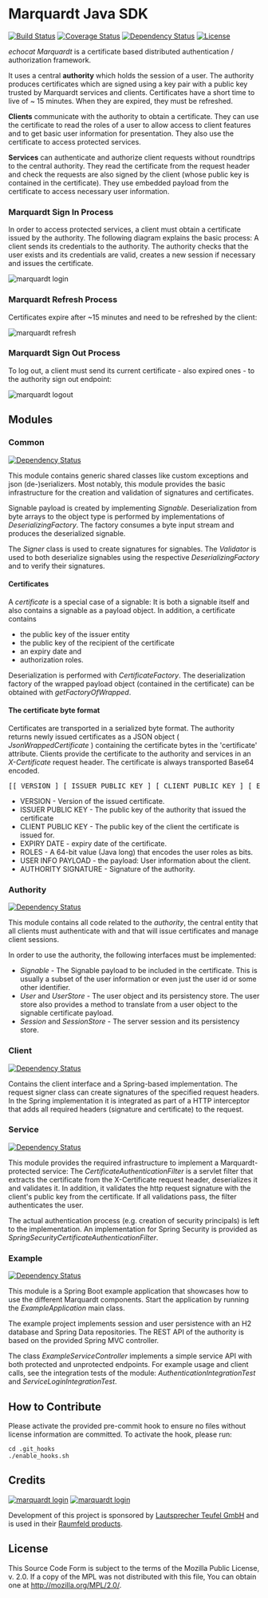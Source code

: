 # Marquardt Java SDK
[![Build Status](https://api.travis-ci.org/echocat/marquardt-java-sdk.svg?branch=master)](https://travis-ci.org/echocat/marquardt-java-sdk)
[![Coverage Status](https://coveralls.io/repos/echocat/marquardt-java-sdk/badge.svg?branch=master&service=github)](https://coveralls.io/github/echocat/marquardt-java-sdk?branch=master)
[![Dependency Status](https://www.versioneye.com/user/projects/55f2c1ced4d2040019000161/badge.svg?style=flat)](https://www.versioneye.com/user/projects/55f2c1ced4d2040019000161)
[![License](https://img.shields.io/badge/license-MPL%202.0-blue.svg)](http://mozilla.org/MPL/2.0/)

_echocat Marquardt_ is a certificate based distributed authentication / authorization framework.

It uses a central __authority__ which holds the session of a user. The authority produces certificates which are signed using a key pair with a public key trusted by Marquardt services and clients. Certificates have a short time to live of ~ 15 minutes. When they are expired, they must be refreshed.

__Clients__ communicate with the authority to obtain a certificate. They can use the certificate to read the roles of a user to allow access to client features and to get basic user information for presentation. They also use the certificate to access protected services.

__Services__ can authenticate and authorize client requests without roundtrips to the central authority. They read the certificate from the request header and check the requests are also signed by the client (whose public key is contained in the certificate). They use embedded payload from the certificate to access necessary user information.

### Marquardt Sign In Process

In order to access protected services, a client must obtain a certificate issued by the authority. The following diagram explains the basic process: A client sends its credentials to the authority. The authority checks that the user exists and its credentials are valid, creates a new session if necessary and issues the certificate.

![marquardt login](docs/login.png "Marquardt Login")

### Marquardt Refresh Process

Certificates expire after ~15 minutes and need to be refreshed by the client:

![marquardt refresh](docs/refresh.png "Marquardt Refresh")

### Marquardt Sign Out Process

To log out, a client must send its current certificate - also expired ones - to the authority sign out endpoint:

![marquardt logout](docs/logout.png "Marquardt Logout")

## Modules

### Common
[![Dependency Status](https://www.versioneye.com/user/projects/55f2c543d4d2040019000197/badge.svg?style=flat)](https://www.versioneye.com/user/projects/55f2c543d4d2040019000197)

This module contains generic shared classes like custom exceptions and json (de-)serializers. Most notably, this module provides the basic infrastructure for the creation and
validation of signatures and certificates.

Signable payload is created by implementing _Signable_. Deserialization from byte arrays to the object type is performed by implementations of _DeserializingFactory_.
The factory consumes a byte input stream and produces the deserialized signable.

The _Signer_ class is used to create signatures for signables. The _Validator_ is used to both deserialize signables using the respective _DeserializingFactory_ and to verify
their signatures.

#### Certificates

A _certificate_ is a special case of a signable: It is both a signable itself and also contains a signable as a payload object. In addition, a certificate contains

* the public key of the issuer entity
* the public key of the recipient of the certificate
* an expiry date and
* authorization roles.


Deserialization is performed with _CertificateFactory_. The deserialization factory of the wrapped payload object (contained in the certificate) can be obtained with
_getFactoryOfWrapped_.

#### The certificate byte format

Certificates are transported in a serialized byte format. The authority returns newly issued certificates as a JSON object ( _JsonWrappedCertificate_ ) containing the
certificate bytes in the 'certificate' attribute. Clients provide the certificate to the authority and services in an _X-Certificate_ request header. The certificate is always
transported Base64 encoded.

<pre>
[[ VERSION ] [ ISSUER PUBLIC KEY ] [ CLIENT PUBLIC KEY ] [ EXPIRY DATE ] [ ROLES ] [ USER INFO PAYLOAD ]]   [[ AUTHORITY SIGNATURE  ]]
</pre>

* VERSION - Version of the issued certificate.
* ISSUER PUBLIC KEY - The public key of the authority that issued the certificate
* CLIENT PUBLIC KEY - The public key of the client the certificate is issued for.
* EXPIRY DATE - expiry date of the certificate.
* ROLES - A 64-bit value (Java long) that encodes the user roles as bits.
* USER INFO PAYLOAD - the payload: User information about the client.
* AUTHORITY SIGNATURE - Signature of the authority.

### Authority
[![Dependency Status](https://www.versioneye.com/user/projects/55f2c44ad4d204001c00011d/badge.svg?style=flat)](https://www.versioneye.com/user/projects/55f2c44ad4d204001c00011d)

This module contains all code related to the _authority_, the central entity that all clients must authenticate with and that will issue certificates and manage client sessions.

In order to use the authority, the following interfaces must be implemented:

* _Signable_ - The Signable payload to be included in the certificate. This is usually a subset of the user information or even just the user id or some other identifier.
* _User_ and _UserStore_ - The user object and its persistency store. The user store also provides a method to translate from a user object to the signable certificate payload.
* _Session_ and _SessionStore_ - The server session and its persistency store.

### Client
[![Dependency Status](https://www.versioneye.com/user/projects/55f2c431d4d204001c000118/badge.svg?style=flat)](https://www.versioneye.com/user/projects/55f2c431d4d204001c000118)

Contains the client interface and a Spring-based implementation. The request signer class can create signatures of the specified request headers. In the Spring implementation it
is integrated as part of a HTTP interceptor that adds all required headers (signature and certificate) to the request.

### Service
[![Dependency Status](https://www.versioneye.com/user/projects/55f2c432d4d204001e0000c7/badge.svg?style=flat)](https://www.versioneye.com/user/projects/55f2c432d4d204001e0000c7)

This module provides the required infrastructure to implement a Marquardt-protected service: The _CertificateAuthenticationFilter_ is a servlet filter that extracts the certificate
from the X-Certificate request header, deserializes it and validates it. In addition, it validates the http request signature with the client's public key from the certificate. If all
validations pass, the filter authenticates the user.

The actual authentication process (e.g. creation of security principals) is left to the implementation. An implementation for Spring Security is provided as
_SpringSecurityCertificateAuthenticationFilter_.

### Example
[![Dependency Status](https://www.versioneye.com/user/projects/55f2c431d4d2040019000185/badge.svg?style=flat)](https://www.versioneye.com/user/projects/55f2c431d4d2040019000185)

This module is a Spring Boot example application that showcases how to use the different Marquardt components. Start the application by running the _ExampleApplication_ main class.

The example project implements session and user persistence with an H2 database and Spring Data repositories. The REST API of the authority is based on the provided Spring MVC controller.

The class _ExampleServiceController_ implements a simple service API with both protected and unprotected endpoints. For example usage and client calls, see the integration tests of the module:
_AuthenticationIntegrationTest_ and _ServiceLoginIntegrationTest_.

## How to Contribute

Please activate the provided pre-commit hook to ensure no files without license information are committed. To activate the hook, please run:

```
cd .git_hooks
./enable_hooks.sh
```

## Credits

[![marquardt login](docs/teufel-t.png "Teufel Logo")](https://teufelaudio.com) [![marquardt login](docs/raumfeld-logo.png "Raumfeld Logo")](https://raumfeld.com)

Development of this project is sponsored by [Lautsprecher Teufel GmbH](https://teufelaudio.com) and is used in their [Raumfeld products](https://raumfeld.com).


## License

This Source Code Form is subject to the terms of the Mozilla Public
License, v. 2.0. If a copy of the MPL was not distributed with this
file, You can obtain one at http://mozilla.org/MPL/2.0/.

